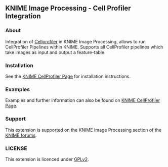 KNIME Image Processing - Cell Profiler Integration
--------------
### About
Integration of [Cellprofiler](http://www.cellprofiler.org/) in KNIME Image Processing, allows to run CellProfiler Pipelines within KNIME. Supports all CellProfiler pipelines which take images as input and output a feature-table.

### Installation
See the [KNIME CellProfiler Page](http://tech.knime.org/community/cellprofiler) for installation instructions.

### Examples
Examples and further information can also be found on [KNIME CellProfiler Page](http://tech.knime.org/community/cellprofiler).

### Support
This extension is supported on the KNIME Image Processing section of the [KNIME forums](https://tech.knime.org/forum/knime-image-processing).

### LICENSE
This extension is licenced under [GPLv2](http://www.gnu.org/licenses/gpl-2.0.html).
